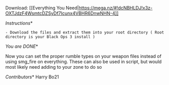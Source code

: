 Download: [[Everything You Need|https://mega.nz/#!dcNBHLDJ!x3z-OXTJdzF4WsmtcDZSyDf7Icunx4VBHR6DnwNHN-4]]

  *Instructions**

    - Download the files and extract them into your root directory ( Root directory is your Black Ops 3 install )

  *You are DONE**

Now you can set the proper rumble types on your weapon files instead of using smg_fire on everything. These can also be used in script, but would most likely need adding to your zone to do so

  *Contributors**
Harry Bo21